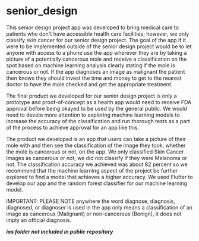 # senior_design

This senior design project app was developed to bring medical care to patients who don't have accessible health care facilities; however, we only classify skin cancer for our senior design project. The goal of the app if it were to be implemented outside of the senior design project would be to let anyone with access to a phone use the app wherever they are by taking a picture of a potentially cancerous mole and receive a classification on the spot based on machine learning analysis clearly stating if the mole is cancerous or not. If the app diagnoses an image as malignant the patient then knows they should invest the time and money to get to the nearest doctor to have the mole checked and get the appropriate treatment. 

The final product we developed for our senior design project is only a prototype and proof-of-concept as a health app would need to receive FDA approval before being okayed to be used by the general public. We would need to devote more attention to exploring machine learning models to increase the accuracy of the classification and run thorough tests as a part of the process to achieve approval for an app like this. 

The product we developed is an app that users can take a picture of their mole with and then see the classification of the image they took, whether the mole is cancerous or not, on the app. We only classified Skin Cancer Images as cancerous or not, we did not classify if they were Melanoma or not.  The classification accuracy we achieved was about 82 percent so we recommend that the machine learning aspect of the project be further explored to find a model that achieves a higher accuracy. We used Flutter to develop our app and the random forest classifier for our machine learning model.  

IMPORTANT: PLEASE NOTE anywhere the word diagnose, diagnosis, diagnosed, or diagnoser is used in the app only means a classification of an image as cancerous (Malignant) or non-cancerous (Benign), it does not imply an official diagnosis. 

***ios folder not included in public repository***
